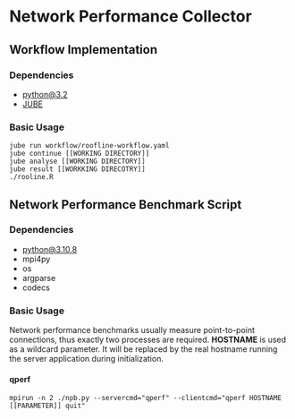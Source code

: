 # Network Performance Collector

## Workflow Implementation

### Dependencies
* python@3.2
* [JUBE](https://apps.fz-juelich.de/jsc/jube/jube2/docu/index.html)

### Basic Usage
```
jube run workflow/roofline-workflow.yaml
jube continue [[WORKING DIRECTORY]]
jube analyse [[WORKING DIRECTORY]]
jube result [[WORKKING DIRECOTRY]]
./rooline.R
```
## Network Performance Benchmark Script

### Dependencies
* python@3.10.8
* mpi4py
* os
* argparse
* codecs

### Basic Usage
Network performance benchmarks usually measure point-to-point connections, thus exactly two processes are required.
**HOSTNAME** is used as a wildcard parameter. It will be replaced by the real hostname running the server application during initialization.

#### qperf
~~~
mpirun -n 2 ./npb.py --servercmd="qperf" --clientcmd="qperf HOSTNAME [[PARAMETER]] quit"
~~~
